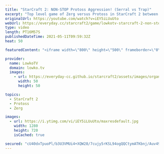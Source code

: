 ```yaml
---
title: "StarCraft 2: NON-STOP Protoss Aggression! (Serral vs Trap)"
excerpt: "Top level game of Zerg versus Protoss in StarCraft 2 between Serral and Trap. In this match Trap decides to just pile on the pressure with Adepts, Oracles, Archons, 10 Gateways and more.  Support my work on Patreon: http://www.patreon.com/lowkotv Become a YouTube member: https://lowko.tv/join  My second"
originalUrl: https://youtube.com/watch?v=iEY5iLUuUto
webUrl: https://everyday.cc/starcraft2/game/lowkotv-starcraft-2-non-stop-protoss-aggression-serral-vs-trap/
type: video
length: PT16M57S
publishedDateTime: 2021-05-11T09:59:32Z
heat: 50

featuredContent: "<iframe width=\"800\" height=\"500\" frameborder=\"0\" src=\"https://www.youtube.com/embed/iEY5iLUuUto\" allow=\"accelerometer; autoplay; encrypted-media; gyroscope; picture-in-picture\" allowfullscreen></iframe>"

provider:
  name: LowkoTV
  domain: lowko.tv
  images:
    - url: https://everyday-cc.github.io/starcraft2/assets/images/organizations/lowko.tv-50x50.jpg
      width: 50
      height: 50

topics:
  - StarCraft 2
  - Protoss
  - Zerg

images:
  - url: https://i.ytimg.com/vi/iEY5iLUuUto/maxresdefault.jpg
    width: 1280
    height: 720
    isCached: true

secured: "cU40dxTpuoPl/b3U3VMUi4+XQW28/7cujy5rKSL94ogQQCtymATKbnj/Auv49285kSwmj/aH33GPUhbZt+YvcCdVcZUVJtDb+fDX3ZHkLsorCl3OoWsUbYCNbs5VXwhsAWvhg03NF1FVey79ov4aqQNQAxd7RpDC58/01SRXMmCwKadVzUB10yCzeM2wQUowUjqqKCmxSErP11sDO0IBYq8h+HvbsXNitdYoRt+VfT/9GP5sX+1HbSEdFmxLAOFh/d4IAeswV0ZfPWC2Euq8JGi72CDDCyeo9NtA5Cu68x7yK/ee0CCqXw3vkZ6nQZazfcQq7Ro7slK8gr7PLa+QSdkD8d+kAFoj/r5A3mu23D9qwSaqMkYjQFOq/mPhJS6bt959Y7EsyHU36G/gRYQe3hyl+iC5/831hUlNwgadS2c=;o7ZJLCpLkBr4hvfcYXd0zA=="
---
```


